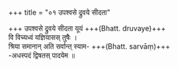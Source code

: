 +++
title = "०१ उपश्वसे द्रुवये सीदता"

+++
उपश्वसे द्रुवये सीदता यूयं +++(Bhatt. druvaye)+++  
वि विच्यध्वं यज्ञियासस् तुषैः ।  
श्रिया समानान् अति सर्वान्त् स्याम- +++(Bhatt. sarvāṃ)+++  
-अधस्पदं द्विषतस् पादयेम ॥